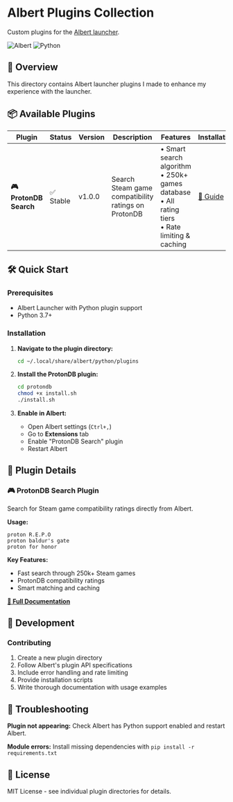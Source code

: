 # Albert Plugins Collection

Custom plugins for the [Albert launcher](https://albertlauncher.github.io/).

![Albert](https://img.shields.io/badge/Albert-Launcher-blue?style=flat-square)
![Python](https://img.shields.io/badge/Python-3.7+-green?style=flat-square)

## 🚀 Overview

This directory contains Albert launcher plugins I made to enhance my experience with the launcher.

## 📦 Available Plugins

| Plugin | Status | Version | Description | Features | Installation |
|--------|--------|---------|-------------|----------|--------------|
| **🎮 ProtonDB Search** | ✅ Stable | v1.0.0 | Search Steam game compatibility ratings on ProtonDB | • Smart search algorithm<br/>• 250k+ games database<br/>• All rating tiers<br/>• Rate limiting & caching | [📖 Guide](protondb/README.md) |

## 🛠️ Quick Start

### Prerequisites

- Albert Launcher with Python plugin support
- Python 3.7+

### Installation

1. **Navigate to the plugin directory:**
   ```bash
   cd ~/.local/share/albert/python/plugins
   ```

2. **Install the ProtonDB plugin:**
   ```bash
   cd protondb
   chmod +x install.sh
   ./install.sh
   ```

3. **Enable in Albert:**
   - Open Albert settings (`Ctrl+,`)
   - Go to **Extensions** tab
   - Enable "ProtonDB Search" plugin
   - Restart Albert

## 🎯 Plugin Details

### 🎮 ProtonDB Search Plugin

Search for Steam game compatibility ratings directly from Albert.

**Usage:**
```
proton R.E.P.O
proton baldur's gate
proton for honor
```

**Key Features:**
- Fast search through 250k+ Steam games
- ProtonDB compatibility ratings
- Smart matching and caching

**[📖 Full Documentation](protondb/README.md)**

## 🔧 Development

### Contributing

1. Create a new plugin directory
2. Follow Albert's plugin API specifications
3. Include error handling and rate limiting
4. Provide installation scripts
5. Write thorough documentation with usage examples

## 🐛 Troubleshooting

**Plugin not appearing:** Check Albert has Python support enabled and restart Albert.

**Module errors:** Install missing dependencies with `pip install -r requirements.txt`

## 📄 License

MIT License - see individual plugin directories for details.
